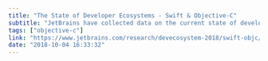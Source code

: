 ```yaml
---
title: "The State of Developer Ecosystems - Swift & Objective-C"
subtitle: "JetBrains have collected data on the current state of developer ecosystems, and published this interested report on how Swift and Objective-C are being used."
tags: ["objective-c"]
link: "https://www.jetbrains.com/research/devecosystem-2018/swift-objc/"
date: "2018-10-04 16:33:32"
---
```

